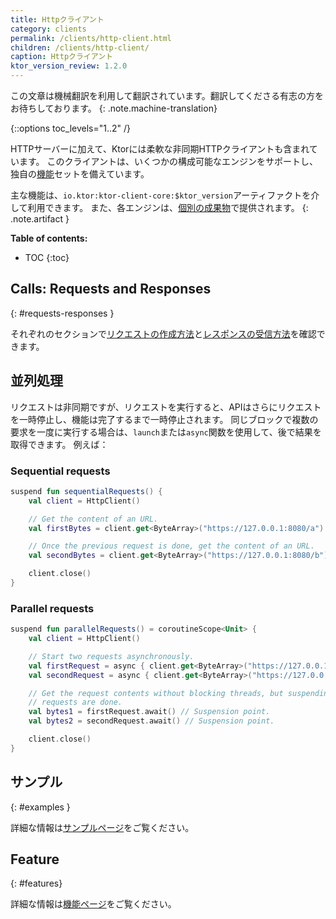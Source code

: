```yaml
---
title: Httpクライアント
category: clients
permalink: /clients/http-client.html
children: /clients/http-client/
caption: Httpクライアント
ktor_version_review: 1.2.0
---
```


この文章は機械翻訳を利用して翻訳されています。翻訳してくださる有志の方をお待ちしております。
{: .note.machine-translation}

{::options toc_levels="1..2" /}

HTTPサーバーに加えて、Ktorには柔軟な非同期HTTPクライアントも含まれています。
このクライアントは、いくつかの構成可能なエンジンをサポートし、独自の[機能](/clients/http-client/features.html)セットを備えています。

主な機能は、`io.ktor:ktor-client-core:$ktor_version`アーティファクトを介して利用できます。 また、各エンジンは、[個別の成果物](/clients/http-client/engines.html)で提供されます。
{: .note.artifact }

**Table of contents:**

* TOC
{:toc}

## Calls: Requests and Responses

{: #requests-responses }

それぞれのセクションで[リクエストの作成方法](/clients/http-client/call/requests.html)と[レスポンスの受信方法](/clients/http-client/call/responses.html)を確認できます。

## 並列処理

リクエストは非同期ですが、リクエストを実行すると、APIはさらにリクエストを一時停止し、機能は完了するまで一時停止されます。
同じブロックで複数の要求を一度に実行する場合は、`launch`または`async`関数を使用して、後で結果を取得できます。 例えば：

### Sequential requests

```kotlin
suspend fun sequentialRequests() {
    val client = HttpClient()

    // Get the content of an URL.
    val firstBytes = client.get<ByteArray>("https://127.0.0.1:8080/a")

    // Once the previous request is done, get the content of an URL.
    val secondBytes = client.get<ByteArray>("https://127.0.0.1:8080/b")

    client.close()
}
```

### Parallel requests

```kotlin
suspend fun parallelRequests() = coroutineScope<Unit> {
    val client = HttpClient()

    // Start two requests asynchronously.
    val firstRequest = async { client.get<ByteArray>("https://127.0.0.1:8080/a") }
    val secondRequest = async { client.get<ByteArray>("https://127.0.0.1:8080/b") }

    // Get the request contents without blocking threads, but suspending the function until both
    // requests are done.
    val bytes1 = firstRequest.await() // Suspension point.
    val bytes2 = secondRequest.await() // Suspension point.

    client.close()
}
```

## サンプル
{: #examples }

詳細な情報は[サンプルページ](/clients/http-client/examples.html)をご覧ください。

## Feature
{: #features}

詳細な情報は[機能ページ](/clients/http-client/features.html)をご覧ください。

